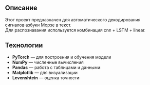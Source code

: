 ## Описание

Этот проект предназначен для автоматического декодирования сигналов азбуки Морзе в текст.  
Для распознавания используется комбинация cnn + LSTM + linear.

## Технологии

- **PyTorch** — для построения и обучения модели
- **NumPy** — численные вычисления
- **Pandas** — работа с таблицами и данными
- **Matplotlib** — для визуализации
- **Levenshtein** — оценка точности